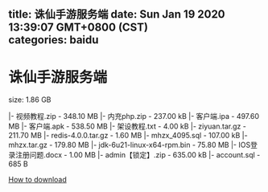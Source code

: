 
title: 诛仙手游服务端
date: Sun Jan 19 2020 13:39:07 GMT+0800 (CST)    
categories: baidu
---

# 诛仙手游服务端
size: 1.86 GB
 
 
|- 视频教程.zip - 348.10 MB
|- 内充php.zip - 237.00 kB
|- 客户端.ipa - 497.60 MB
|- 客户端.apk - 538.50 MB
|- 架设教程.txt - 4.00 kB
|- ziyuan.tar.gz - 211.70 MB
|- redis-4.0.0.tar.gz - 1.60 MB
|- mhzx_4095.sql - 107.00 kB
|- mhzx.tar.gz - 179.80 MB
|- jdk-6u21-linux-x64-rpm.bin - 75.80 MB
|- IOS登录注册问题.docx - 1.00 MB
|- admin【锁定】.zip - 635.00 kB
|- account.sql - 685 B

[How to download](https://bpcam.bemobtrk.com/go/2ceec3aa-1ca2-46d6-b9ff-aaa5c184517c?jno=3862)